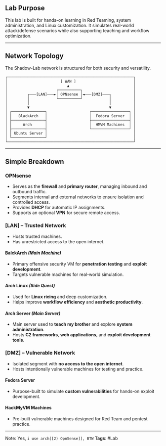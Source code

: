 ## **Lab Purpose**

This lab is built for hands-on learning in Red Teaming, system administration, and Linux customization. It simulates real-world attack/defense scenarios while also supporting teaching and workflow optimization.

---

## **Network Topology**  
The Shadow-Lab network is structured for both security and versatility.  

```
┌─────────────────────────────────────────────────────────┐
│                        [ WAN ]                          │
│                           ▲                             │
│                      ┌──────────┐                       │
│         ┌───[LAN]───►│ OPNsense │◄───[DMZ]───┐          │
│         │            └──────────┘            │          │
│         │                                    │          │
│         ▼                                    ▼          │
│ ┌───────────────┐                   ┌─────────────────┐ │
│ │   BlackArch   │                   │  Fedora Server  │ │
│ ├───────────────┤                   ├─────────────────┤ │
│ │     Arch      │                   │  HMVM Machines  │ │
│ ├───────────────┤                   └─────────────────┘ │
│ │ Ubuntu Server │                                       │
│ └───────────────┘                                       │
└─────────────────────────────────────────────────────────┘
```

---

## **Simple Breakdown**  
 
### OPNsense

- Serves as the **firewall** and **primary router**, managing inbound and outbound traffic.
- Segments internal and external networks to ensure isolation and controlled access.
- Provides **DHCP** for automatic IP assignments.
- Supports an optional **VPN** for secure remote access.

### [LAN] – Trusted Network

- Hosts trusted machines.
- Has unrestricted access to the open internet.

#### BalckArch _(Main Machine)_

- Primary offensive security VM for **penetration testing** and **exploit development**.
- Targets vulnerable machines for real-world simulation.


#### Arch Linux _(Side Quest)_

- Used for **Linux ricing** and deep customization.
- Helps improve **workflow efficiency** and **aesthetic productivity**.

#### Arch Server _(Main Server)_

- Main server used to **teach my brother** and explore **system administration**.
- Hosts **C2 frameworks**, **web applications**, and **exploit development tools**.

### [DMZ] – Vulnerable Network

- Isolated segment with **no access to the open internet**.
- Hosts intentionally vulnerable machines for testing and practice.

#### Fedora Server

- Purpose-built to simulate **custom vulnerabilities** for hands-on exploit development.

#### HackMyVM Machines

- Pre-built vulnerable machines designed for Red Team and pentest practice.

---

Note: Yes, `i use arch[[2) OpnSense]], BTW`
**Tags**: #Lab 